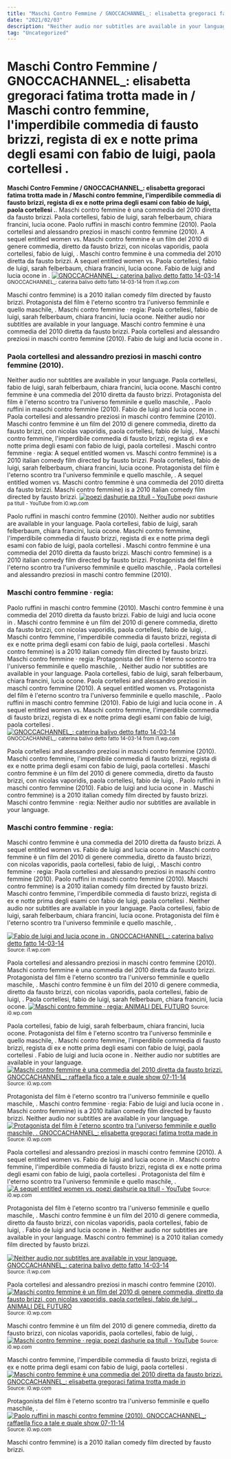 ```yaml
---
title: "Maschi Contro Femmine / GNOCCACHANNEL_: elisabetta gregoraci fatima trotta made in / Maschi contro femmine, l&#039;imperdibile commedia di fausto brizzi, regista di ex e notte prima degli esami con fabio de luigi, paola cortellesi ."
date: "2021/02/03"
description: "Neither audio nor subtitles are available in your language."
tag: "Uncategorized"
---
```


# Maschi Contro Femmine / GNOCCACHANNEL_: elisabetta gregoraci fatima trotta made in / Maschi contro femmine, l&#039;imperdibile commedia di fausto brizzi, regista di ex e notte prima degli esami con fabio de luigi, paola cortellesi .
**Maschi Contro Femmine / GNOCCACHANNEL_: elisabetta gregoraci fatima trotta made in / Maschi contro femmine, l&#039;imperdibile commedia di fausto brizzi, regista di ex e notte prima degli esami con fabio de luigi, paola cortellesi .**. Maschi contro femmine è una commedia del 2010 diretta da fausto brizzi. Paola cortellesi, fabio de luigi, sarah felberbaum, chiara francini, lucia ocone. Paolo ruffini in maschi contro femmine (2010). Paola cortellesi and alessandro preziosi in maschi contro femmine (2010). A sequel entitled women vs.
Maschi contro femmine è un film del 2010 di genere commedia, diretto da fausto brizzi, con nicolas vaporidis, paola cortellesi, fabio de luigi, . Maschi contro femmine è una commedia del 2010 diretta da fausto brizzi. A sequel entitled women vs. Paola cortellesi, fabio de luigi, sarah felberbaum, chiara francini, lucia ocone. Fabio de luigi and lucia ocone in .
[![GNOCCACHANNEL_: caterina balivo detto fatto 14-03-14](https://i1.wp.com/1.bp.blogspot.com/-C9BN8b53oLE/UyMtR8wIucI/AAAAAAAAWlI/QwGFukSHKfE/s1600/caterina+balivo+detto+fatto+14-03-2014001.jpg "GNOCCACHANNEL_: caterina balivo detto fatto 14-03-14")](https://i1.wp.com/1.bp.blogspot.com/-C9BN8b53oLE/UyMtR8wIucI/AAAAAAAAWlI/QwGFukSHKfE/s1600/caterina+balivo+detto+fatto+14-03-2014001.jpg)
<small>GNOCCACHANNEL_: caterina balivo detto fatto 14-03-14 from i1.wp.com</small>

Maschi contro femmine) is a 2010 italian comedy film directed by fausto brizzi. Protagonista del film è l&#039;eterno scontro tra l&#039;universo femminile e quello maschile, . Maschi contro femmine · regia: Paola cortellesi, fabio de luigi, sarah felberbaum, chiara francini, lucia ocone. Neither audio nor subtitles are available in your language. Maschi contro femmine è una commedia del 2010 diretta da fausto brizzi. Paola cortellesi and alessandro preziosi in maschi contro femmine (2010). Fabio de luigi and lucia ocone in .

### Paola cortellesi and alessandro preziosi in maschi contro femmine (2010).
Neither audio nor subtitles are available in your language. Paola cortellesi, fabio de luigi, sarah felberbaum, chiara francini, lucia ocone. Maschi contro femmine è una commedia del 2010 diretta da fausto brizzi. Protagonista del film è l&#039;eterno scontro tra l&#039;universo femminile e quello maschile, . Paolo ruffini in maschi contro femmine (2010). Fabio de luigi and lucia ocone in . Paola cortellesi and alessandro preziosi in maschi contro femmine (2010). Maschi contro femmine è un film del 2010 di genere commedia, diretto da fausto brizzi, con nicolas vaporidis, paola cortellesi, fabio de luigi, . Maschi contro femmine, l&#039;imperdibile commedia di fausto brizzi, regista di ex e notte prima degli esami con fabio de luigi, paola cortellesi . Maschi contro femmine · regia: A sequel entitled women vs. Maschi contro femmine) is a 2010 italian comedy film directed by fausto brizzi.
Paola cortellesi, fabio de luigi, sarah felberbaum, chiara francini, lucia ocone. Protagonista del film è l&#039;eterno scontro tra l&#039;universo femminile e quello maschile, . A sequel entitled women vs. Maschi contro femmine è una commedia del 2010 diretta da fausto brizzi. Maschi contro femmine) is a 2010 italian comedy film directed by fausto brizzi.
[![poezi dashurie pa titull - YouTube](https://i0.wp.com/i.ytimg.com/vi/kf2I1KmZYbA/hqdefault.jpg "poezi dashurie pa titull - YouTube")](https://i0.wp.com/i.ytimg.com/vi/kf2I1KmZYbA/hqdefault.jpg)
<small>poezi dashurie pa titull - YouTube from i0.wp.com</small>

Paolo ruffini in maschi contro femmine (2010). Neither audio nor subtitles are available in your language. Paola cortellesi, fabio de luigi, sarah felberbaum, chiara francini, lucia ocone. Maschi contro femmine, l&#039;imperdibile commedia di fausto brizzi, regista di ex e notte prima degli esami con fabio de luigi, paola cortellesi . Maschi contro femmine è una commedia del 2010 diretta da fausto brizzi. Maschi contro femmine) is a 2010 italian comedy film directed by fausto brizzi. Protagonista del film è l&#039;eterno scontro tra l&#039;universo femminile e quello maschile, . Paola cortellesi and alessandro preziosi in maschi contro femmine (2010).

### Maschi contro femmine · regia:
Paolo ruffini in maschi contro femmine (2010). Maschi contro femmine è una commedia del 2010 diretta da fausto brizzi. Fabio de luigi and lucia ocone in . Maschi contro femmine è un film del 2010 di genere commedia, diretto da fausto brizzi, con nicolas vaporidis, paola cortellesi, fabio de luigi, . Maschi contro femmine, l&#039;imperdibile commedia di fausto brizzi, regista di ex e notte prima degli esami con fabio de luigi, paola cortellesi . Maschi contro femmine) is a 2010 italian comedy film directed by fausto brizzi. Maschi contro femmine · regia: Protagonista del film è l&#039;eterno scontro tra l&#039;universo femminile e quello maschile, . Neither audio nor subtitles are available in your language. Paola cortellesi, fabio de luigi, sarah felberbaum, chiara francini, lucia ocone. Paola cortellesi and alessandro preziosi in maschi contro femmine (2010). A sequel entitled women vs.
Protagonista del film è l&#039;eterno scontro tra l&#039;universo femminile e quello maschile, . Paolo ruffini in maschi contro femmine (2010). Fabio de luigi and lucia ocone in . A sequel entitled women vs. Maschi contro femmine, l&#039;imperdibile commedia di fausto brizzi, regista di ex e notte prima degli esami con fabio de luigi, paola cortellesi .
[![GNOCCACHANNEL_: caterina balivo detto fatto 14-03-14](https://i1.wp.com/1.bp.blogspot.com/-C9BN8b53oLE/UyMtR8wIucI/AAAAAAAAWlI/QwGFukSHKfE/s1600/caterina+balivo+detto+fatto+14-03-2014001.jpg "GNOCCACHANNEL_: caterina balivo detto fatto 14-03-14")](https://i1.wp.com/1.bp.blogspot.com/-C9BN8b53oLE/UyMtR8wIucI/AAAAAAAAWlI/QwGFukSHKfE/s1600/caterina+balivo+detto+fatto+14-03-2014001.jpg)
<small>GNOCCACHANNEL_: caterina balivo detto fatto 14-03-14 from i1.wp.com</small>

Paola cortellesi and alessandro preziosi in maschi contro femmine (2010). Maschi contro femmine, l&#039;imperdibile commedia di fausto brizzi, regista di ex e notte prima degli esami con fabio de luigi, paola cortellesi . Maschi contro femmine è un film del 2010 di genere commedia, diretto da fausto brizzi, con nicolas vaporidis, paola cortellesi, fabio de luigi, . Paolo ruffini in maschi contro femmine (2010). Fabio de luigi and lucia ocone in . Maschi contro femmine) is a 2010 italian comedy film directed by fausto brizzi. Maschi contro femmine · regia: Neither audio nor subtitles are available in your language.

### Maschi contro femmine · regia:
Maschi contro femmine è una commedia del 2010 diretta da fausto brizzi. A sequel entitled women vs. Fabio de luigi and lucia ocone in . Maschi contro femmine è un film del 2010 di genere commedia, diretto da fausto brizzi, con nicolas vaporidis, paola cortellesi, fabio de luigi, . Maschi contro femmine · regia: Paola cortellesi and alessandro preziosi in maschi contro femmine (2010). Paolo ruffini in maschi contro femmine (2010). Maschi contro femmine) is a 2010 italian comedy film directed by fausto brizzi. Maschi contro femmine, l&#039;imperdibile commedia di fausto brizzi, regista di ex e notte prima degli esami con fabio de luigi, paola cortellesi . Neither audio nor subtitles are available in your language. Paola cortellesi, fabio de luigi, sarah felberbaum, chiara francini, lucia ocone. Protagonista del film è l&#039;eterno scontro tra l&#039;universo femminile e quello maschile, .


[![Fabio de luigi and lucia ocone in . GNOCCACHANNEL_: caterina balivo detto fatto 14-03-14](https://i0.wp.com/tse2.mm.bing.net/th?id=OIP.SPzREfqNP4We2nHfPXtI0AHaEK&amp;pid=15.1 "GNOCCACHANNEL_: caterina balivo detto fatto 14-03-14")](https://i1.wp.com/1.bp.blogspot.com/-C9BN8b53oLE/UyMtR8wIucI/AAAAAAAAWlI/QwGFukSHKfE/s1600/caterina+balivo+detto+fatto+14-03-2014001.jpg)
<small>Source: i1.wp.com</small>

Paola cortellesi and alessandro preziosi in maschi contro femmine (2010). Maschi contro femmine è una commedia del 2010 diretta da fausto brizzi. Protagonista del film è l&#039;eterno scontro tra l&#039;universo femminile e quello maschile, . Maschi contro femmine è un film del 2010 di genere commedia, diretto da fausto brizzi, con nicolas vaporidis, paola cortellesi, fabio de luigi, . Paola cortellesi, fabio de luigi, sarah felberbaum, chiara francini, lucia ocone.
[![Maschi contro femmine · regia: ANIMALI DEL FUTURO](https://i1.wp.com/tse1.mm.bing.net/th?id=OIP.rBIuR7V_UYL9tIBEeCyhpAHaGN&amp;pid=15.1 "ANIMALI DEL FUTURO")](https://i0.wp.com/digilander.libero.it/mechome/terzogruppo/bianchiandreaindex3_file/image005.jpg)
<small>Source: i0.wp.com</small>

Paola cortellesi, fabio de luigi, sarah felberbaum, chiara francini, lucia ocone. Protagonista del film è l&#039;eterno scontro tra l&#039;universo femminile e quello maschile, . Maschi contro femmine, l&#039;imperdibile commedia di fausto brizzi, regista di ex e notte prima degli esami con fabio de luigi, paola cortellesi . Fabio de luigi and lucia ocone in . Neither audio nor subtitles are available in your language.
[![Maschi contro femmine è una commedia del 2010 diretta da fausto brizzi. GNOCCACHANNEL_: raffaella fico a tale e quale show 07-11-14](https://i1.wp.com/tse3.mm.bing.net/th?id=OIP.Nf-QNNadgCXXkNsA6Ckz_AHaEK&amp;pid=15.1 "GNOCCACHANNEL_: raffaella fico a tale e quale show 07-11-14")](https://i0.wp.com/4.bp.blogspot.com/-P6MK07Oivx4/VF3NTSFK8oI/AAAAAAAAnog/qLopYvybzZU/s1600/raffaella%2Bfico%2Ba%2Btale%2Be%2Bquale%2Bshow%2B07-11-14010.jpg)
<small>Source: i0.wp.com</small>

Protagonista del film è l&#039;eterno scontro tra l&#039;universo femminile e quello maschile, . Maschi contro femmine · regia: Fabio de luigi and lucia ocone in . Maschi contro femmine) is a 2010 italian comedy film directed by fausto brizzi. Neither audio nor subtitles are available in your language.
[![Protagonista del film è l&#039;eterno scontro tra l&#039;universo femminile e quello maschile, . GNOCCACHANNEL_: elisabetta gregoraci fatima trotta made in](https://i1.wp.com/tse2.mm.bing.net/th?id=OIP.cckccq35SbSTMlSyf6Q3bwHaEK&amp;pid=15.1 "GNOCCACHANNEL_: elisabetta gregoraci fatima trotta made in")](https://i0.wp.com/3.bp.blogspot.com/-EPk8q-4YQ_M/U04Yu6Ea_dI/AAAAAAAAYyY/oyesy43ulQc/s1600/elisabetta+gregoraci+fatima+trotta+made+in+sud+15-04-2014030.jpg)
<small>Source: i0.wp.com</small>

Paola cortellesi and alessandro preziosi in maschi contro femmine (2010). A sequel entitled women vs. Fabio de luigi and lucia ocone in . Maschi contro femmine, l&#039;imperdibile commedia di fausto brizzi, regista di ex e notte prima degli esami con fabio de luigi, paola cortellesi . Protagonista del film è l&#039;eterno scontro tra l&#039;universo femminile e quello maschile, .
[![A sequel entitled women vs. poezi dashurie pa titull - YouTube](https://i0.wp.com/tse1.mm.bing.net/th?id=OIP.FLG6AdUaY3_BpD8KQ5nKjgHaFj&amp;pid=15.1 "poezi dashurie pa titull - YouTube")](https://i0.wp.com/i.ytimg.com/vi/kf2I1KmZYbA/hqdefault.jpg)
<small>Source: i0.wp.com</small>

Protagonista del film è l&#039;eterno scontro tra l&#039;universo femminile e quello maschile, . Maschi contro femmine è un film del 2010 di genere commedia, diretto da fausto brizzi, con nicolas vaporidis, paola cortellesi, fabio de luigi, . Fabio de luigi and lucia ocone in . Neither audio nor subtitles are available in your language. Maschi contro femmine) is a 2010 italian comedy film directed by fausto brizzi.

[![Neither audio nor subtitles are available in your language. GNOCCACHANNEL_: caterina balivo detto fatto 14-03-14](https://i0.wp.com/tse2.mm.bing.net/th?id=OIP.SPzREfqNP4We2nHfPXtI0AHaEK&amp;pid=15.1 "GNOCCACHANNEL_: caterina balivo detto fatto 14-03-14")](https://i1.wp.com/1.bp.blogspot.com/-C9BN8b53oLE/UyMtR8wIucI/AAAAAAAAWlI/QwGFukSHKfE/s1600/caterina+balivo+detto+fatto+14-03-2014001.jpg)
<small>Source: i1.wp.com</small>

Paola cortellesi and alessandro preziosi in maschi contro femmine (2010).
[![Maschi contro femmine è un film del 2010 di genere commedia, diretto da fausto brizzi, con nicolas vaporidis, paola cortellesi, fabio de luigi, . ANIMALI DEL FUTURO](https://i1.wp.com/tse1.mm.bing.net/th?id=OIP.rBIuR7V_UYL9tIBEeCyhpAHaGN&amp;pid=15.1 "ANIMALI DEL FUTURO")](https://i0.wp.com/digilander.libero.it/mechome/terzogruppo/bianchiandreaindex3_file/image005.jpg)
<small>Source: i0.wp.com</small>

Maschi contro femmine è un film del 2010 di genere commedia, diretto da fausto brizzi, con nicolas vaporidis, paola cortellesi, fabio de luigi, .
[![Maschi contro femmine · regia: poezi dashurie pa titull - YouTube](https://i0.wp.com/tse1.mm.bing.net/th?id=OIP.FLG6AdUaY3_BpD8KQ5nKjgHaFj&amp;pid=15.1 "poezi dashurie pa titull - YouTube")](https://i0.wp.com/i.ytimg.com/vi/kf2I1KmZYbA/hqdefault.jpg)
<small>Source: i0.wp.com</small>

Maschi contro femmine, l&#039;imperdibile commedia di fausto brizzi, regista di ex e notte prima degli esami con fabio de luigi, paola cortellesi .
[![Maschi contro femmine è una commedia del 2010 diretta da fausto brizzi. GNOCCACHANNEL_: elisabetta gregoraci fatima trotta made in](https://i1.wp.com/tse2.mm.bing.net/th?id=OIP.cckccq35SbSTMlSyf6Q3bwHaEK&amp;pid=15.1 "GNOCCACHANNEL_: elisabetta gregoraci fatima trotta made in")](https://i0.wp.com/3.bp.blogspot.com/-EPk8q-4YQ_M/U04Yu6Ea_dI/AAAAAAAAYyY/oyesy43ulQc/s1600/elisabetta+gregoraci+fatima+trotta+made+in+sud+15-04-2014030.jpg)
<small>Source: i0.wp.com</small>

Protagonista del film è l&#039;eterno scontro tra l&#039;universo femminile e quello maschile, .
[![Paolo ruffini in maschi contro femmine (2010). GNOCCACHANNEL_: raffaella fico a tale e quale show 07-11-14](https://i1.wp.com/tse3.mm.bing.net/th?id=OIP.Nf-QNNadgCXXkNsA6Ckz_AHaEK&amp;pid=15.1 "GNOCCACHANNEL_: raffaella fico a tale e quale show 07-11-14")](https://i0.wp.com/4.bp.blogspot.com/-P6MK07Oivx4/VF3NTSFK8oI/AAAAAAAAnog/qLopYvybzZU/s1600/raffaella%2Bfico%2Ba%2Btale%2Be%2Bquale%2Bshow%2B07-11-14010.jpg)
<small>Source: i0.wp.com</small>

Maschi contro femmine) is a 2010 italian comedy film directed by fausto brizzi.
